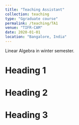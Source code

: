 ```yaml
---
title: "Teaching Assistant"
collection: teaching
type: "Ggraduate course"
permalink: /teaching/TA1
venue: "TIFR-CAM"
date: 2020-01-01
location: "Bangalore, India"
---
```


Linear Algebra in winter semester.

Heading 1
======

Heading 2
======

Heading 3
======

